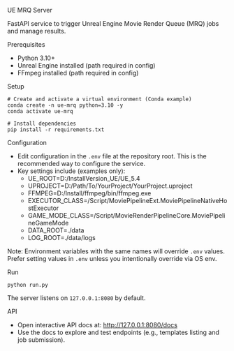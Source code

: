 UE MRQ Server

FastAPI service to trigger Unreal Engine Movie Render Queue (MRQ) jobs and manage results.

Prerequisites
- Python 3.10+
- Unreal Engine installed (path required in config)
- FFmpeg installed (path required in config)

Setup
```
# Create and activate a virtual environment (Conda example)
conda create -n ue-mrq python=3.10 -y
conda activate ue-mrq

# Install dependencies
pip install -r requirements.txt
```

Configuration
- Edit configuration in the `.env` file at the repository root. This is the recommended way to configure the service.
- Key settings include (examples only):
  - UE_ROOT=D:/InstallVersion_UE/UE_5.4
  - UPROJECT=D:/Path/To/YourProject/YourProject.uproject
  - FFMPEG=D:/Install/ffmpeg/bin/ffmpeg.exe
  - EXECUTOR_CLASS=/Script/MoviePipelineExt.MoviePipelineNativeHostExecutor
  - GAME_MODE_CLASS=/Script/MovieRenderPipelineCore.MoviePipelineGameMode
  - DATA_ROOT=./data
  - LOG_ROOT=./data/logs

Note: Environment variables with the same names will override `.env` values. Prefer setting values in `.env` unless you intentionally override via OS env.

Run
```
python run.py
```
The server listens on `127.0.0.1:8080` by default.

API
- Open interactive API docs at: http://127.0.0.1:8080/docs
- Use the docs to explore and test endpoints (e.g., templates listing and job submission).

